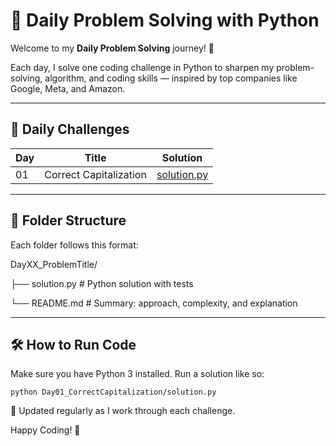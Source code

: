 # 🧠 Daily Problem Solving with Python

Welcome to my **Daily Problem Solving** journey! 🚀 
 
Each day, I solve one coding challenge in Python to sharpen my problem-solving, algorithm, and coding skills — inspired by top companies like Google, Meta, and Amazon.

---

## 📅 Daily Challenges

| Day | Title | Solution |
|-----|-----------------------|----------|
| 01  | Correct Capitalization| [solution.py]([Day01_CorrectCapitalization/solution.py](https://github.com/kihuni/Daily-Problem-Solving/tree/main/Day01_correctCapitalization)) |

---

## 📂 Folder Structure

Each folder follows this format:

DayXX_ProblemTitle/

├── solution.py # Python solution with tests

└── README.md # Summary: approach, complexity, and explanation

---

## 🛠 How to Run Code

Make sure you have Python 3 installed. Run a solution like so:

```
python Day01_CorrectCapitalization/solution.py

```

📌 Updated regularly as I work through each challenge.

Happy Coding! 🙌
